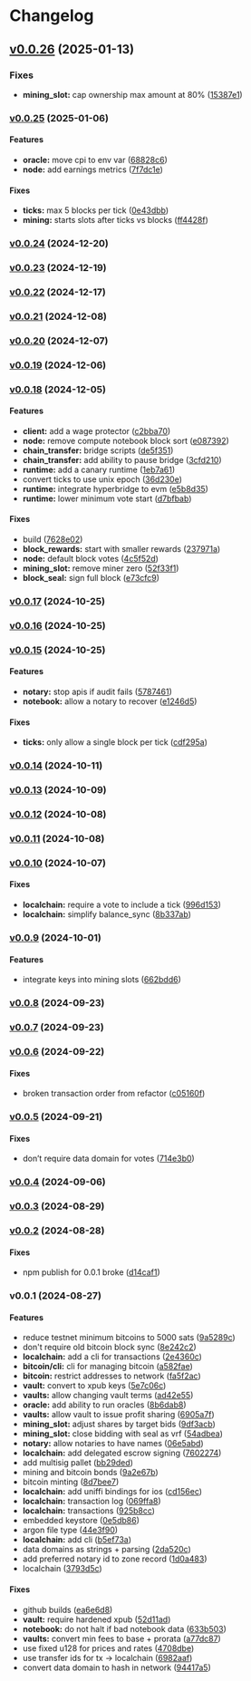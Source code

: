# Changelog

## [v0.0.26](https://github.com/argonprotocol/mainchain/compare/v0.0.25...3a194d3e82ed989da845f7eb48f78fe6ee8191da) (2025-01-13)

### Fixes

* **mining_slot:** cap ownership max amount at 80%
([15387e1](https://github.com/argonprotocol/mainchain/commit/15387e1e20e3ce2c42caacffcf32d7a3cabd2045))

### [v0.0.25](https://github.com/argonprotocol/mainchain/compare/v0.0.24...v0.0.25) (2025-01-06)

#### Features

* **oracle:** move cpi to env var
([68828c6](https://github.com/argonprotocol/mainchain/commit/68828c66f71bd5d873272109c893a63f8d306680))
* **node:** add earnings metrics
([7f7dc1e](https://github.com/argonprotocol/mainchain/commit/7f7dc1e4f3faab0b3ef7881bc912a4628b14b3f5))

#### Fixes

* **ticks:** max 5 blocks per tick
([0e43dbb](https://github.com/argonprotocol/mainchain/commit/0e43dbbed467d1978f4aba969c4b859b60377aae))
* **mining:** starts slots after ticks vs blocks
([ff4428f](https://github.com/argonprotocol/mainchain/commit/ff4428f53acdf0735121492cd2a6a810d75db8e6))

### [v0.0.24](https://github.com/argonprotocol/mainchain/compare/v0.0.23...v0.0.24) (2024-12-20)

### [v0.0.23](https://github.com/argonprotocol/mainchain/compare/v0.0.22...v0.0.23) (2024-12-19)

### [v0.0.22](https://github.com/argonprotocol/mainchain/compare/v0.0.21...v0.0.22) (2024-12-17)

### [v0.0.21](https://github.com/argonprotocol/mainchain/compare/v0.0.20...v0.0.21) (2024-12-08)

### [v0.0.20](https://github.com/argonprotocol/mainchain/compare/v0.0.19...v0.0.20) (2024-12-07)

### [v0.0.19](https://github.com/argonprotocol/mainchain/compare/v0.0.18...v0.0.19) (2024-12-06)

### [v0.0.18](https://github.com/argonprotocol/mainchain/compare/v0.0.17...v0.0.18) (2024-12-05)

#### Features

* **client:** add a wage protector
([c2bba70](https://github.com/argonprotocol/mainchain/commit/c2bba7038005251280a15f21829577359853d955))
* **node:** remove compute notebook block sort
([e087392](https://github.com/argonprotocol/mainchain/commit/e08739228cad43b071b1d2181de0cb3197ae12c5))
* **chain_transfer:** bridge scripts
([de5f351](https://github.com/argonprotocol/mainchain/commit/de5f351c9253de09c5be939f5ca6d830089d72a1))
* **chain_transfer:** add ability to pause bridge
([3cfd210](https://github.com/argonprotocol/mainchain/commit/3cfd21014038a476fc2b610d187445cd6e643252))
* **runtime:** add a canary runtime
([1eb7a61](https://github.com/argonprotocol/mainchain/commit/1eb7a61e25183d29bef294d3fab99c8d842ff66c))
* convert ticks to use unix epoch
([36d230e](https://github.com/argonprotocol/mainchain/commit/36d230e0f18e631a92da0e9b1b466028f02cde13))
* **runtime:** integrate hyperbridge to evm
([e5b8d35](https://github.com/argonprotocol/mainchain/commit/e5b8d3587b5ba285c96470a628f16fc1b1fde5f5))
* **runtime:** lower minimum vote start
([d7bfbab](https://github.com/argonprotocol/mainchain/commit/d7bfbab847742bf55db866fca01b2329f3e8c1f0))

#### Fixes

* build
([7628e02](https://github.com/argonprotocol/mainchain/commit/7628e02d9566eb03e019bd23d897fe7fdd1d5a31))
* **block_rewards:** start with smaller rewards
([237971a](https://github.com/argonprotocol/mainchain/commit/237971a211fac9e770a7e11b1d1cabb4ad789554))
* **node:** default block votes
([4c5f52d](https://github.com/argonprotocol/mainchain/commit/4c5f52d9a73d5de4d3b53a93b9d5d672c1933582))
* **mining_slot:** remove miner zero
([52f33f1](https://github.com/argonprotocol/mainchain/commit/52f33f10b04b2314e49257e749aebf4ac2096de5))
* **block_seal:** sign full block
([e73cfc9](https://github.com/argonprotocol/mainchain/commit/e73cfc965b91a161bdf67b79e872294bafdb5d00))

### [v0.0.17](https://github.com/argonprotocol/mainchain/compare/v0.0.16...v0.0.17) (2024-10-25)

### [v0.0.16](https://github.com/argonprotocol/mainchain/compare/v0.0.15...v0.0.16) (2024-10-25)

### [v0.0.15](https://github.com/argonprotocol/mainchain/compare/v0.0.14...v0.0.15) (2024-10-25)

#### Features

* **notary:** stop apis if audit fails
([5787461](https://github.com/argonprotocol/mainchain/commit/57874612671dc6f4f178438a86653592d6fa0bee))
* **notebook:** allow a notary to recover
([e1246d5](https://github.com/argonprotocol/mainchain/commit/e1246d5c61fd4e1397bd65b4b5e173455098acd0))

#### Fixes

* **ticks:** only allow a single block per tick
([cdf295a](https://github.com/argonprotocol/mainchain/commit/cdf295aae082adae7f72deb4ddc9517b48e9ccbd))

### [v0.0.14](https://github.com/argonprotocol/mainchain/compare/v0.0.13...v0.0.14) (2024-10-11)

### [v0.0.13](https://github.com/argonprotocol/mainchain/compare/v0.0.12...v0.0.13) (2024-10-09)

### [v0.0.12](https://github.com/argonprotocol/mainchain/compare/v0.0.11...v0.0.12) (2024-10-08)

### [v0.0.11](https://github.com/argonprotocol/mainchain/compare/v0.0.10...v0.0.11) (2024-10-08)

### [v0.0.10](https://github.com/argonprotocol/mainchain/compare/v0.0.9...v0.0.10) (2024-10-07)

#### Fixes

* **localchain:** require a vote to include a tick
([996d153](https://github.com/argonprotocol/mainchain/commit/996d153e147ffa50ec151c79fe1ffd3ed6451b2e))
* **localchain:** simplify balance_sync
([8b337ab](https://github.com/argonprotocol/mainchain/commit/8b337ab1ed774a970936bcc17e1a6b54e9dd15c4))

### [v0.0.9](https://github.com/argonprotocol/mainchain/compare/v0.0.8...v0.0.9) (2024-10-01)

#### Features

* integrate keys into mining slots
([662bdd6](https://github.com/argonprotocol/mainchain/commit/662bdd61963c87147ec6f1de6dc3d8662c980dd7))

### [v0.0.8](https://github.com/argonprotocol/mainchain/compare/v0.0.7...v0.0.8) (2024-09-23)

### [v0.0.7](https://github.com/argonprotocol/mainchain/compare/v0.0.6...v0.0.7) (2024-09-23)

### [v0.0.6](https://github.com/argonprotocol/mainchain/compare/v0.0.5...v0.0.6) (2024-09-22)

#### Fixes

* broken transaction order from refactor
([c05160f](https://github.com/argonprotocol/mainchain/commit/c05160f3b2f4e07348d789750050183f4cee33be))

### [v0.0.5](https://github.com/argonprotocol/mainchain/compare/v0.0.4...v0.0.5) (2024-09-21)

#### Fixes

* don’t require data domain for votes
([714e3b0](https://github.com/argonprotocol/mainchain/commit/714e3b045c3e2bbe448f88d0ceaa976a54016094))

### [v0.0.4](https://github.com/argonprotocol/mainchain/compare/v0.0.3...v0.0.4) (2024-09-06)

### [v0.0.3](https://github.com/argonprotocol/mainchain/compare/v0.0.2...v0.0.3) (2024-08-29)

### [v0.0.2](https://github.com/argonprotocol/mainchain/compare/v0.0.1...v0.0.2) (2024-08-28)

#### Fixes

* npm publish for 0.0.1 broke
([d14caf1](https://github.com/argonprotocol/mainchain/commit/d14caf1970f323dec5a4c835ad49201f43fb6a31))

### v0.0.1 (2024-08-27)

#### Features

* reduce testnet minimum bitcoins to 5000 sats
([9a5289c](https://github.com/argonprotocol/mainchain/commit/9a5289c7e08bdd780e0fa5075e916f2f81c4eee6))
* don't require old bitcoin block sync
([8e242c2](https://github.com/argonprotocol/mainchain/commit/8e242c2beebd22cd42af141bda210ed4c8a9b6e0))
* **localchain:** add a cli for transactions
([2e4360c](https://github.com/argonprotocol/mainchain/commit/2e4360cf5b347b31eb55f05a8b27cceb1d2afa30))
* **bitcoin/cli:** cli for managing bitcoin
([a582fae](https://github.com/argonprotocol/mainchain/commit/a582fae78e3b2f7a4df1cb21cb51048d8233d358))
* **bitcoin:** restrict addresses to network
([fa5f2ac](https://github.com/argonprotocol/mainchain/commit/fa5f2ac53fe1909eef7dbe6b31bc6710731c7475))
* **vault:** convert to xpub keys
([5e7c06c](https://github.com/argonprotocol/mainchain/commit/5e7c06cb62fe5296af64bcbe7bba11aafe2969ac))
* **vaults:** allow changing vault terms
([ad42e55](https://github.com/argonprotocol/mainchain/commit/ad42e55f8e43b7910bd750e17e52f1e32bfeec5e))
* **oracle:** add ability to run oracles
([8b6dab8](https://github.com/argonprotocol/mainchain/commit/8b6dab81cbcaaf0909aa224c97f3317573fe6325))
* **vaults:** allow vault to issue profit sharing
([6905a7f](https://github.com/argonprotocol/mainchain/commit/6905a7f02968cbae9889f278b026919f4c4c7b9f))
* **mining_slot:** adjust shares by target bids
([9df3acb](https://github.com/argonprotocol/mainchain/commit/9df3acb6139abc784531c86dc5c895670911a2bf))
* **mining_slot:** close bidding with seal as vrf
([54adbea](https://github.com/argonprotocol/mainchain/commit/54adbea308d71d2ecfea3bc7c72a6348aba37557))
* **notary:** allow notaries to have names
([06e5abd](https://github.com/argonprotocol/mainchain/commit/06e5abd59b1932bce1735429fbbe5a6c7b40e60d))
* **localchain:** add delegated escrow signing
([7602274](https://github.com/argonprotocol/mainchain/commit/7602274555708cfca10ee839a5690677a66ab4f3))
* add multisig pallet
([bb29ded](https://github.com/argonprotocol/mainchain/commit/bb29ded5d4ce51c2e33894debd36b972e5df0bdd))
* mining and bitcoin bonds
([9a2e67b](https://github.com/argonprotocol/mainchain/commit/9a2e67bb2416761f6fe1b867c78e027b81b9ecf6))
* bitcoin minting
([8d7bee7](https://github.com/argonprotocol/mainchain/commit/8d7bee7f95a2a0da69635169eab97c409b3a80da))
* **localchain:** add uniffi bindings for ios
([cd156ec](https://github.com/argonprotocol/mainchain/commit/cd156ecd746e06bcefcd54033992a058fa8d59fd))
* **localchain:** transaction log
([069ffa8](https://github.com/argonprotocol/mainchain/commit/069ffa825e4f61a99c0465a3e7a813c722c4750c))
* **localchain:** transactions
([925b8cc](https://github.com/argonprotocol/mainchain/commit/925b8cc4b5c3032d3fff886da9de44975d781b1f))
* embedded keystore
([0e5db86](https://github.com/argonprotocol/mainchain/commit/0e5db862b541b6f130fbb24434d00bf44a896293))
* argon file type
([44e3f90](https://github.com/argonprotocol/mainchain/commit/44e3f909bee671e17e66bb29c8a0c7efd08df11d))
* **localchain:** add cli
([b5ef73a](https://github.com/argonprotocol/mainchain/commit/b5ef73a4e5e51e6ffae2b29ef0c1bca5e9621e06))
* data domains as strings + parsing
([2da520c](https://github.com/argonprotocol/mainchain/commit/2da520c4e02184c0d5e9e85dccf7dc56658f0660))
* add preferred notary id to zone record
([1d0a483](https://github.com/argonprotocol/mainchain/commit/1d0a483d51fdfefbd6d0d5f8ecadb3e31586928c))
* localchain
([3793d5c](https://github.com/argonprotocol/mainchain/commit/3793d5c8d80fe1cc5535e0d55d52615e3b19d71e))

#### Fixes

* github builds
([ea6e6d8](https://github.com/argonprotocol/mainchain/commit/ea6e6d829a369d81f6d9997d68e778aeef81a603))
* **vault:** require hardened xpub
([52d11ad](https://github.com/argonprotocol/mainchain/commit/52d11ad98f3a1c318aa59b2c6fc9822155271d73))
* **notebook:** do not halt if bad notebook data
([633b503](https://github.com/argonprotocol/mainchain/commit/633b503a36a4a613758f5ee460b711431ce3c40a))
* **vaults:** convert min fees to base + prorata
([a77dc87](https://github.com/argonprotocol/mainchain/commit/a77dc8717a589201d4ada599f66c24bbaf781b59))
* use fixed u128 for prices and rates
([4708dbe](https://github.com/argonprotocol/mainchain/commit/4708dbe2e370788314e1c630cdceabe942958bea))
* use transfer ids for tx -> localchain
([6982aaf](https://github.com/argonprotocol/mainchain/commit/6982aaf9934c9a40c607ba3f1bfbb38d627a9873))
* convert data domain to hash in network
([94417a5](https://github.com/argonprotocol/mainchain/commit/94417a5df5cabcefda1a1e8e2d55afc9f89f5984))
